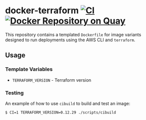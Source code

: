 # docker-terraform [![CI](https://github.com/azavea/docker-terraform/workflows/CI/badge.svg?branch=master)](https://github.com/azavea/docker-terraform/actions?query=workflow%3ACI) [![Docker Repository on Quay](https://quay.io/repository/azavea/terraform/status "Docker Repository on Quay")](https://quay.io/repository/azavea/terraform)

This repository contains a templated `Dockerfile` for image variants designed to run deployments using the AWS CLI and `terraform`.

## Usage

### Template Variables

- `TERRAFORM_VERSION` - Terraform version

### Testing

An example of how to use `cibuild` to build and test an image:

```bash
$ CI=1 TERRAFORM_VERSION=0.12.29 ./scripts/cibuild
```
